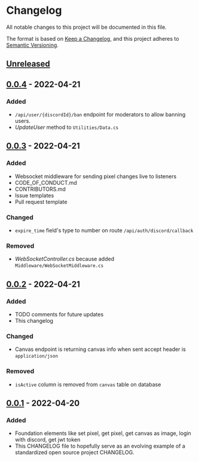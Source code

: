 # Changelog
All notable changes to this project will be documented in this file.

The format is based on [Keep a Changelog](https://keepachangelog.com/en/1.0.0/),
and this project adheres to [Semantic Versioning](https://semver.org/spec/v2.0.0.html).

## [Unreleased]

## [0.0.4] - 2022-04-21
### Added
- `/api/user/{discordId}/ban` endpoint for moderators to allow banning users.
- *UpdateUser* method to `Utilities/Data.cs`

## [0.0.3] - 2022-04-21
### Added
- Websocket middleware for sending pixel changes live to listeners
- CODE_OF_CONDUCT.md
- CONTRIBUTORS.md
- Issue templates
- Pull request template
### Changed
- `expire_time` field's type to number on route `/api/auth/discord/callback`
### Removed
- *WebSocketController.cs* because added `Middleware/WebSocketMiddleware.cs`

## [0.0.2] - 2022-04-21
### Added
- TODO comments for future updates
- This changelog
### Changed
- Canvas endpoint is returning canvas info when sent accept header is `application/json`
### Removed
- `isActive` column is removed from `canvas` table on database

## [0.0.1] - 2022-04-20
### Added
- Foundation elements like set pixel, get pixel, get canvas as image, login with discord,
  get jwt token
- This CHANGELOG file to hopefully serve as an evolving example of a
  standardized open source project CHANGELOG.

[Unreleased]: https://github.com/yazilimcilarinmolayeri/pixels/compare/v0.0.4...HEAD
[0.0.4]: https://github.com/yazilimcilarinmolayeri/pixels/compare/v0.0.3...v0.0.4
[0.0.3]: https://github.com/yazilimcilarinmolayeri/pixels/compare/v0.0.2...v0.0.3
[0.0.2]: https://github.com/yazilimcilarinmolayeri/pixels/compare/v0.0.1...v0.0.2
[0.0.1]: https://github.com/yazilimcilarinmolayeri/pixels/releases/tag/v0.0.1